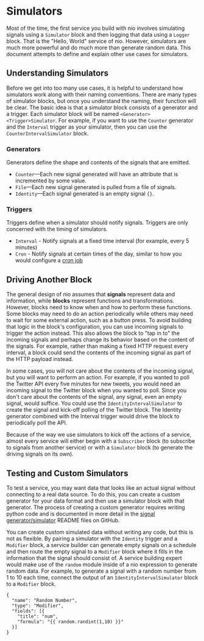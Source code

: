 # Simulators

Most of the time, the first service you build with nio involves simulating signals using a `Simulator` block and then logging that data using a `Logger` block. That is the "Hello, World" service of nio. However, simulators are much more powerful and do much more than generate random data. This document attempts to define and explain other use cases for simulators.

## Understanding Simulators

Before we get into too many use cases, it is helpful to understand how simulators work along with their naming conventions. There are many types of simulator blocks, but once you understand the naming, their function will be clear. The basic idea is that a simulator block consists of a generator and a trigger. Each simulator block will be named `<Generator><Trigger>Simulator`. For example, if you want to use the `Counter` generator and the `Interval` trigger as your simulator, then you can use the `CounterIntervalSimulator` block.

### Generators

Generators define the shape and contents of the signals that are emitted.

* `Counter`—Each new signal generated will have an attribute that is incremented by some value.
* `File`—Each new signal generated is pulled from a file of signals.
* `Identity`—Each signal generated is an empty signal `{}`.

### Triggers

Triggers define when a simulator should notify signals. Triggers  are only concerned with the timing of simulators.
* `Interval` - Notify signals at a fixed time interval \(for example, every 5 minutes\)
* `Cron` - Notify signals at certain times of the day, similar to how you would configure a [cron job](https://en.wikipedia.org/wiki/Cron)

## Driving Another Block

The general design of nio assumes that **signals** represent data and information, while **blocks** represent functions and transformations. However, blocks need to know when and how to perform these functions. Some blocks may need to do an action periodically while others may need to wait for some external action, such as a button press. To avoid building that logic in the block's configuration, you can use incoming signals to trigger the action instead. This also allows the block to "tap in to" the incoming signals and perhaps change its behavior based on the content of the signals. For example, rather than making a fixed HTTP request every interval, a block could send the contents of the incoming signal as part of the HTTP payload instead.

In some cases, you will not care about the contents of the incoming signal, but you will want to perform an action. For example, if you wanted to poll the Twitter API every five minutes for new tweets, you would need an incoming signal to the Twitter block when you wanted to poll. Since you don't care about the contents of the signal, any signal, even an empty signal, would suffice. You could use the `IdentityIntervalSimulator` to create the signal and kick-off polling of the Twitter block. The Identity generator combined with the Interval trigger would drive the block to periodically poll the API.

Because of the way we use simulators to kick off the actions of a service, almost every service will either begin with a `Subscriber` block \(to subscribe to signals from another service\) or with a `Simulator` block \(to generate the driving signals on its own\).

## Testing and Custom Simulators

To test a service, you may want data that looks like an actual signal without connecting to a real data source. To do this, you can create a custom generator for your data format and then use a simulator block with that generator. The process of creating a custom generator requires writing python code and is documented in more detail in the [signal generator/simulator](https://blocks.n.io/?category=Signal%20Generator) README files on GitHub.

You can create custom simulated data without writing any code, but this is not as flexible. By pairing a simulator with the `Identity` trigger and a `Modifier` block, a service builder can generate empty signals on a schedule and then route the empty signal to a `Modifier` block where it fills in the information that the signal should consist of. A service building expert would make use of the `random` module inside of a nio expression to generate random data. For example, to generate a signal with a random number from 1 to 10 each time, connect the output of an `IdentityIntervalSimulator` block to a `Modifier` block.
```
{
  "name": "Random Number",
  "type": "Modifier",
  "fields": [{
    "title": "num",
    "formula": "{{ random.randint(1,10) }}"
  }]
}
```
